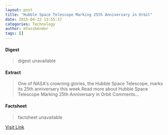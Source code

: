 ```yaml
---
layout: post
title: "Hubble Space Telescope Marking 25th Anniversary in Orbit"
date: 2015-04-22 13:55:17
categories: Technology
author: mfassbender
tags: []
---
```



#### Digest
>digest unavailable

#### Extract
>One of NASA's crowning glories, the Hubble Space Telescope, marks its 25th anniversary this week.Read more about Hubble Space Telescope Marking 25th Anniversary in Orbit Comments...

#### Factsheet
>factsheet unavailable

[Visit Link](http://www.pddnet.com/news/2015/04/hubble-space-telescope-marking-25th-anniversary-orbit)


